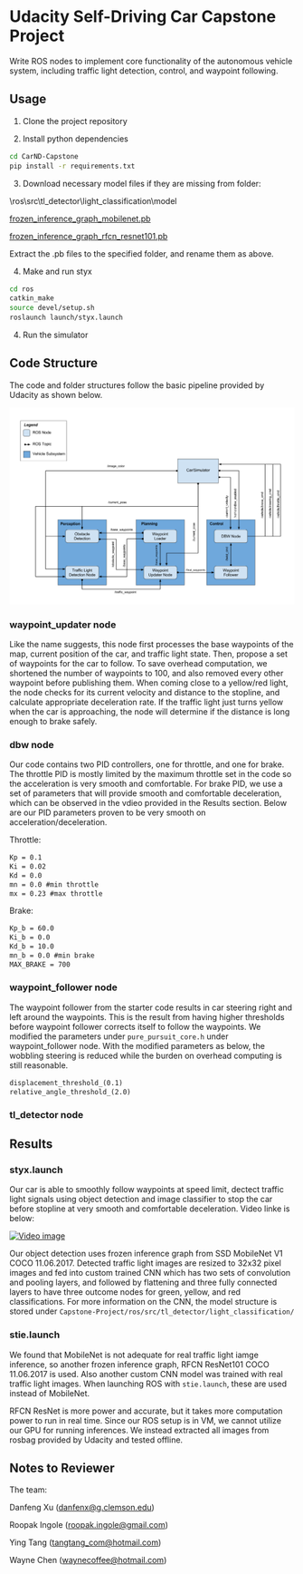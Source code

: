 # Udacity Self-Driving Car Capstone Project

Write ROS nodes to implement core functionality of the autonomous vehicle system, including traffic light detection, control, and waypoint following.

## Usage

1. Clone the project repository

2. Install python dependencies
```bash
cd CarND-Capstone
pip install -r requirements.txt
```

3. Download necessary model files if they are missing from folder:

\ros\src\tl_detector\light_classification\model

[frozen_inference_graph_mobilenet.pb](http://download.tensorflow.org/models/object_detection/ssd_mobilenet_v1_coco_11_06_2017.tar.gz)

[frozen_inference_graph_rfcn_resnet101.pb](http://download.tensorflow.org/models/object_detection/rfcn_resnet101_coco_11_06_2017.tar.gz)

Extract the .pb files to the specified folder, and rename them as above.

4. Make and run styx
```bash
cd ros
catkin_make
source devel/setup.sh
roslaunch launch/styx.launch
```
4. Run the simulator

## Code Structure

The code and folder structures follow the basic pipeline provided by Udacity as shown below.

![pipeline](imgs/pipeline.png)

### waypoint_updater node

Like the name suggests, this node first processes the base waypoints of the map, current position of the car, and traffic light state.  Then, propose a set of waypoints for the car to follow.  To save overhead computation, we shortened the number of waypoints to 100, and also removed every other waypoint before publishing them.  When coming close to a yellow/red light, the node checks for its current velocity and distance to the stopline, and calculate appropriate deceleration rate.  If the traffic light just turns yellow when the car is approaching, the node will determine if the distance is long enough to brake safely.

### dbw node

Our code contains two PID controllers, one for throttle, and one for brake.  The throttle PID is mostly limited by the maximum throttle set in the code so the acceleration is very smooth and comfortable.  For brake PID, we use a set of parameters that will provide smooth and comfortable deceleration, which can be observed in the vdieo provided in the Results section.  Below are our PID parameters proven to be very smooth on acceleration/deceleration.

Throttle:
```
Kp = 0.1
Ki = 0.02
Kd = 0.0
mn = 0.0 #min throttle
mx = 0.23 #max throttle
```
Brake:
```
Kp_b = 60.0
Ki_b = 0.0
Kd_b = 10.0
mn_b = 0.0 #min brake
MAX_BRAKE = 700
```

### waypoint_follower node

The waypoint follower from the starter code results in car steering right and left around the waypoints.  This is the result from having higher thresholds before waypoint follower corrects itself to follow the waypoints.  We modified the parameters under ```pure_pursuit_core.h``` under waypoint_follower node.  With the modified parameters as below, the wobbling steering is reduced while the burden on overhead computing is still reasonable.

```
displacement_threshold_(0.1)
relative_angle_threshold_(2.0)
```


### tl_detector node





## Results

### styx.launch

Our car is able to smoothly follow waypoints at speed limit, dectect traffic light signals using object detection and image classifier to stop the car before stopline at very smooth and comfortable deceleration.  Video linke is below:

[![Video image](http://img.youtube.com/vi/2w_00uRn1ec/0.jpg)](http://www.youtube.com/watch?v=2w_00uRn1ec)

Our object detection uses frozen inference graph from SSD MobileNet V1 COCO 11.06.2017.  Detected traffic light images are resized to 32x32 pixel images and fed into custom trained CNN which has two sets of convolution and pooling layers, and followed by flattening and three fully connected layers to have three outcome nodes for green, yellow, and red classifications.  For more information on the CNN, the model structure is stored under ```Capstone-Project/ros/src/tl_detector/light_classification/```

### stie.launch

We found that MobileNet is not adequate for real traffic light iamge inference, so another frozen inference graph, RFCN ResNet101 COCO 11.06.2017 is used.  Also another custom CNN model was trained with real traffic light images.  When launching ROS with ```stie.launch```, these are used instead of MobileNet.

RFCN ResNet is more power and accurate, but it takes more computation power to run in real time.  Since our ROS setup is in VM, we cannot utilize our GPU for running inferences.  We instead extracted all images from rosbag provided by Udacity and tested offline.

## Notes to Reviewer
The team:

Danfeng Xu (danfenx@g.clemson.edu)

Roopak Ingole (roopak.ingole@gmail.com)

Ying Tang (tangtang_com@hotmail.com)

Wayne Chen (waynecoffee@hotmail.com)
